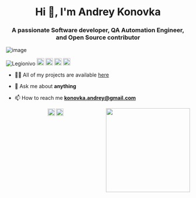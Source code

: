 <h1 align="center">Hi 👋, I'm Andrey Konovka </h1>
<h3 align="center">A passionate Software developer, QA Automation Engineer, and Open Source contributor </h3>

![image](https://github.com/saadeghi/saadeghi/blob/master/dino.gif)

<p align="left">
<img src="https://komarev.com/ghpvc/?username=Legionivo" alt="Legionivo" />

  <img src="https://img.icons8.com/color/48/000000/java-coffee-cup-logo.png" alt="java" width="20" height="20"/>
  <img src="https://img.icons8.com/color/48/000000/kotlin.png" alt="kotlin" width="20" height="20"/>
  <img src="https://img.icons8.com/color/48/000000/intellij-idea.png" alt="II" width="20" height="20"/>
  <img src="https://img.icons8.com/color/48/000000/linux.png" alt="Linux" width="20" height="20"/></p> 

- 👨‍💻 All of my projects are available  [here](https://github.com/Legionivo?tab=repositories)

- 💬 Ask me about **anything**

- 📫 How to reach me **konovka.andrey@gmail.com**



<p align="center"> 
  <img  align="right" src="https://github.com/tomkaX/tomkaX/blob/master/gifs/3aM.gif" width="230">
 </p>

<p align="center">
<a href="https://legionivo.github.io/" target="blank"><img align="center" src="https://img.icons8.com/color/48/000000/internet.png" alt="https://legionivo.github.io/" height="20" width="20" /></a>
<a href="https://www.linkedin.com/in/andrey-konovka/" target="blank"><img align="center" src="https://cdn.jsdelivr.net/npm/simple-icons@3.0.1/icons/linkedin.svg" alt="https://www.linkedin.com/in/andrey-konovka/" height="20" width="20" /></a>
 
 
 
</p>

